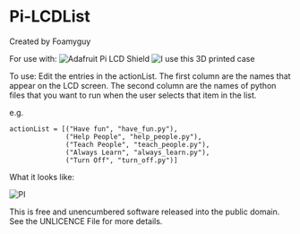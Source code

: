 Pi-LCDList
==========

Created by Foamyguy

For use with: ![Adafruit Pi LCD Shield](http://www.adafruit.com/products/1110)
![I use this 3D printed case](http://www.thingiverse.com/thing:102397)


To use: Edit the entries in the actionList.
The first column are the names that appear
on the LCD screen. The second column are the
names of python files that you want to run
when the user selects that item in the list.

e.g.

    actionList = [("Have fun", "have_fun.py"),
                  ("Help People", "help_people.py"),
                  ("Teach People", "teach_people.py"),
                  ("Always Learn", "always_learn.py"),
                  ("Turn Off", "turn_off.py")]

                  
What it looks like:

![PI](https://dl.dropboxusercontent.com/u/5724095/images/Githubpics/topdown_pibutton.png)



This is free and unencumbered software released into the public domain.
See the UNLICENCE File for more details.
